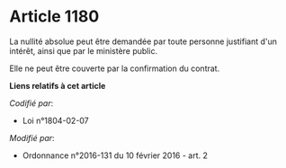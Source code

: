 # Article 1180

La nullité absolue peut être demandée par toute personne justifiant d'un intérêt, ainsi que par le ministère public. 

Elle ne peut être couverte par la confirmation du contrat.

**Liens relatifs à cet article**

_Codifié par_:

  - Loi n°1804-02-07

_Modifié par_:

  - Ordonnance n°2016-131 du 10 février 2016 - art. 2
